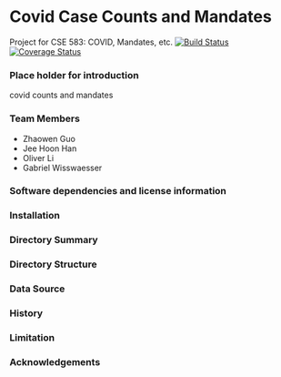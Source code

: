 # Covid Case Counts and Mandates
Project for CSE 583: COVID, Mandates, etc.
[![Build Status](https://travis-ci.com/gabewiss/covid.svg?branch=main)](https://travis-ci.com/gabewiss/covid)
[![Coverage Status](https://coveralls.io/repos/github/gabewiss/covid/badge.svg?branch=main)](https://coveralls.io/github/gabewiss/covid?branch=main)


### Place holder for introduction

covid counts and mandates

### Team Members

* Zhaowen Guo
* Jee Hoon Han
* Oliver Li
* Gabriel Wisswaesser

### Software dependencies and license information

### Installation

### Directory Summary

### Directory Structure

### Data Source

### History

### Limitation

### Acknowledgements
